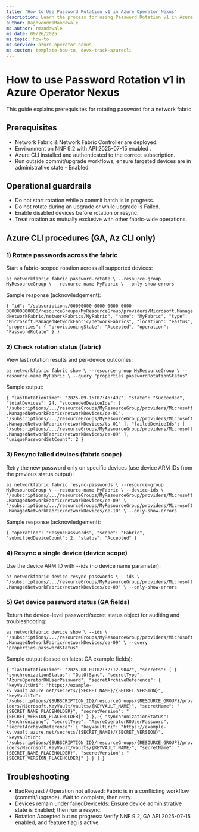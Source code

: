 ```yaml
---
title: "How to Use Password Rotation v1 in Azure Operator Nexus"
description: Learn the process for using Password Rotation v1 in Azure Operator Nexus
author: RaghvendraMandawale
ms.author: rmandawale
ms.date: 09/26/2025
ms.topic: how-to
ms.service: azure-operator-nexus
ms.custom: template-how-to, devx-track-azurecli
---
```


# How to use Password Rotation v1 in Azure Operator Nexus

This guide explains prerequisites for rotating password for a network fabric

## Prerequisites

* Network Fabric & Network Fabric Controller are deployed.
* Environment on NNF 9.2 with API 2025-07-15 enabled .
* Azure CLI installed and authenticated to the correct subscription.
* Run outside commit/upgrade workflows; ensure targeted devices are in administrative state - Enabled.

## Operational guardrails

* Do not start rotation while a commit batch is in progress.
* Do not rotate during an upgrade or while upgrade is Failed.
* Enable disabled devices before rotation or resync.
* Treat rotation as mutually exclusive with other fabric-wide operations.

## Azure CLI procedures (GA, Az CLI only)

### 1) Rotate passwords across the fabric

Start a fabric-scoped rotation across all supported devices:

`az networkfabric fabric password-rotate \
 --resource-group MyResourceGroup \
 --resource-name MyFabric \
 --only-show-errors`

Sample response (acknowledgement):

`{
 "id": "/subscriptions/00000000-0000-0000-0000-000000000000/resourceGroups/MyResourceGroup/providers/Microsoft.ManagedNetworkFabric/networkFabrics/MyFabric",
 "name": "MyFabric",
 "type": "Microsoft.ManagedNetworkFabric/networkFabrics",
 "location": "eastus",
 "properties": {
 "provisioningState": "Accepted",
 "operation": "PasswordRotate"
 }
}`

### 2) Check rotation status (fabric)

View last rotation results and per-device outcomes:

`az networkfabric fabric show \
 --resource-group MyResourceGroup \
 --resource-name MyFabric \
 --query "properties.passwordRotationStatus"`

Sample output:

`{
 "lastRotationTime": "2025-09-15T07:46:49Z",
 "state": "Succeeded",
 "totalDevices": 24,
 "succeededDeviceIds": [
 "/subscriptions/.../resourceGroups/MyResourceGroup/providers/Microsoft.ManagedNetworkFabric/networkDevices/ce-01",
 "/subscriptions/.../resourceGroups/MyResourceGroup/providers/Microsoft.ManagedNetworkFabric/networkDevices/ts-01"
 ],
 "failedDeviceIds": [
 "/subscriptions/.../resourceGroups/MyResourceGroup/providers/Microsoft.ManagedNetworkFabric/networkDevices/ce-09"
 ],
 "uniquePasswordSetCount": 2
}`

### 3) Resync failed devices (fabric scope)

Retry the new password only on specific devices (use device ARM IDs from the previous status output):

`az networkfabric fabric resync-passwords \
 --resource-group MyResourceGroup \
 --resource-name MyFabric \
 --device-ids \
 "/subscriptions/.../resourceGroups/MyResourceGroup/providers/Microsoft.ManagedNetworkFabric/networkDevices/ce-09" \
 "/subscriptions/.../resourceGroups/MyResourceGroup/providers/Microsoft.ManagedNetworkFabric/networkDevices/ce-10" \
 --only-show-errors`

Sample response (acknowledgement):

`{
 "operation": "ResyncPasswords",
 "scope": "Fabric",
 "submittedDeviceCount": 2,
 "status": "Accepted"
}`

### 4) Resync a single device (device scope)

Use the device ARM ID with --ids (no device name parameter):

`az networkfabric device resync-passwords \
 --ids \
 "/subscriptions/.../resourceGroups/MyResourceGroup/providers/Microsoft.ManagedNetworkFabric/networkDevices/ce-09" \
 --only-show-errors`

### 5) Get device password status (GA fields)

Return the device-level password/secret status object for auditing and troubleshooting:

`az networkfabric device show \
 --ids \
 "/subscriptions/.../resourceGroups/MyResourceGroup/providers/Microsoft.ManagedNetworkFabric/networkDevices/ce-09" \
 --query "properties.passwordStatus"`

Sample output (based on latest GA example fields):

`{
 "lastRotationTime": "2025-08-09T02:32:12.904Z",
 "secrets": [
 {
 "synchronizationStatus": "OutOfSync",
 "secretType": "AzureOperatorRWUserPassword",
 "secretArchiveReference": {
 "keyVaultUri": "https://example-kv.vault.azure.net/secrets/{SECRET_NAME}/{SECRET_VERSION}",
 "keyVaultId": "/subscriptions/{SUBSCRIPTION_ID}/resourceGroups/{RESOURCE_GROUP}/providers/Microsoft.KeyVault/vaults/{KEYVAULT_NAME}",
 "secretName": "{SECRET_NAME_PLACEHOLDER}",
 "secretVersion": "{SECRET_VERSION_PLACEHOLDER}"
 }
 },
 {
 "synchronizationStatus": "Synchronizing",
 "secretType": "AzureOperatorROUserPassword",
 "secretArchiveReference": {
 "keyVaultUri": "https://example-kv.vault.azure.net/secrets/{SECRET_NAME}/{SECRET_VERSION}",
 "keyVaultId": "/subscriptions/{SUBSCRIPTION_ID}/resourceGroups/{RESOURCE_GROUP}/providers/Microsoft.KeyVault/vaults/{KEYVAULT_NAME}",
 "secretName": "{SECRET_NAME_PLACEHOLDER}",
 "secretVersion": "{SECRET_VERSION_PLACEHOLDER}"
 }
 }
 ]
}`

## Troubleshooting

* BadRequest / Operation not allowed: Fabric is in a conflicting workflow (commit/upgrade). Wait to complete, then retry.
* Devices remain under failedDeviceIds: Ensure device administrative state is Enabled; then run a resync.
* Rotation Accepted but no progress: Verify NNF 9.2, GA API 2025-07-15 enabled, and feature flag is active.
